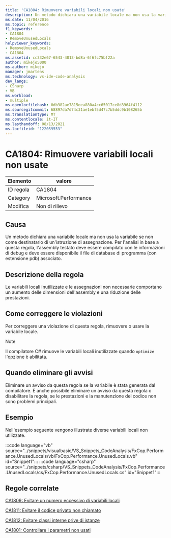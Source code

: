 ```yaml
---
title: 'CA1804: Rimuovere variabili locali non usate'
description: Un metodo dichiara una variabile locale ma non usa la variabile se non come destinatario di un'istruzione di assegnazione. Per l'analisi in base a questa regola, l'assembly testato deve essere compilato con le informazioni di debug e deve essere disponibile il file di database di programma (con estensione pdb) associato.
ms.date: 11/04/2016
ms.topic: reference
f1_keywords:
- CA1804
- RemoveUnusedLocals
helpviewer_keywords:
- RemoveUnusedLocals
- CA1804
ms.assetid: cc332e67-6543-4813-bd8a-6f6fc75bf22a
author: mikejo5000
ms.author: mikejo
manager: jmartens
ms.technology: vs-ide-code-analysis
dev_langs:
- CSharp
- VB
ms.workload:
- multiple
ms.openlocfilehash: 0db382ae7815eea880a4cc65017ce8d8964f4112
ms.sourcegitcommit: 68897da7d74c31ae1ebf5d47c7b5ddc9b108265b
ms.translationtype: MT
ms.contentlocale: it-IT
ms.lasthandoff: 08/13/2021
ms.locfileid: "122059553"
---
```

# <a name="ca1804-remove-unused-locals"></a>CA1804: Rimuovere variabili locali non usate

|Elemento|valore|
|-|-|
|ID regola|CA1804|
|Category|Microsoft.Performance|
|Modifica|Non di rilievo|

## <a name="cause"></a>Causa
Un metodo dichiara una variabile locale ma non usa la variabile se non come destinatario di un'istruzione di assegnazione. Per l'analisi in base a questa regola, l'assembly testato deve essere compilato con le informazioni di debug e deve essere disponibile il file di database di programma (con estensione pdb) associato.

## <a name="rule-description"></a>Descrizione della regola
Le variabili locali inutilizzate e le assegnazioni non necessarie comportano un aumento delle dimensioni dell'assembly e una riduzione delle prestazioni.

## <a name="how-to-fix-violations"></a>Come correggere le violazioni

Per correggere una violazione di questa regola, rimuovere o usare la variabile locale.

> [!NOTE]
> Il compilatore C# rimuove le variabili locali inutilizzate quando `optimize` l'opzione è abilitata.

## <a name="when-to-suppress-warnings"></a>Quando eliminare gli avvisi
Eliminare un avviso da questa regola se la variabile è stata generata dal compilatore. È anche possibile eliminare un avviso da questa regola o disabilitare la regola, se le prestazioni e la manutenzione del codice non sono problemi principali.

## <a name="example"></a>Esempio
Nell'esempio seguente vengono illustrate diverse variabili locali non utilizzate.

:::code language="vb" source="../snippets/visualbasic/VS_Snippets_CodeAnalysis/FxCop.Performance.UnusedLocals/vb/FxCop.Performance.UnusedLocals.vb" id="Snippet1":::
:::code language="csharp" source="../snippets/csharp/VS_Snippets_CodeAnalysis/FxCop.Performance.UnusedLocals/cs/FxCop.Performance.UnusedLocals.cs" id="Snippet1":::

## <a name="related-rules"></a>Regole correlate
[CA1809: Evitare un numero eccessivo di variabili locali](../code-quality/ca1809.md)

[CA1811: Evitare il codice privato non chiamato](../code-quality/ca1811.md)

[CA1812: Evitare classi interne prive di istanze](/dotnet/fundamentals/code-analysis/quality-rules/ca1812)

[CA1801: Controllare i parametri non usati](/dotnet/fundamentals/code-analysis/quality-rules/ca1801)
